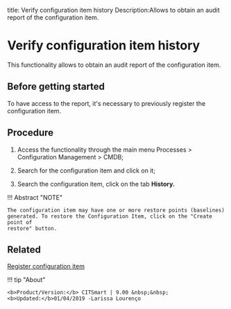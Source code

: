 title: Verify configuration item history
Description:Allows to obtain an audit report of the configuration item.
# Verify configuration item history

This functionality allows to obtain an audit report of the configuration item.

Before getting started
--------------------------

To have access to the report, it's necessary to previously register the
configuration item.

Procedure
-------------

1.  Access the functionality through the main menu Processes \> Configuration
    Management \> CMDB;

2.  Search for the configuration item and click on it;

3.  Search the configuration item, click on the tab **History.**

!!! Abstract "NOTE"  

    The configuration item may have one or more restore points (baselines)
    generated. To restore the Configuration Item, click on the "Create point of
    restore" button.


Related
-----------

[Register configuration item](/en-us/citsmart-platform-9/processes/configuration/use/register-CI.html)

!!! tip "About"

    <b>Product/Version:</b> CITSmart | 9.00 &nbsp;&nbsp;
    <b>Updated:</b>01/04/2019 -Larissa Lourenço

